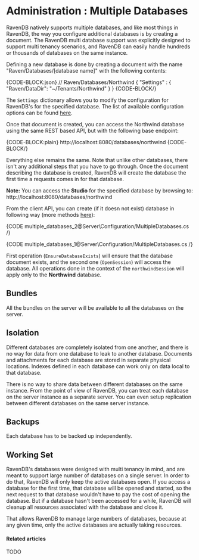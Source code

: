 # Administration : Multiple Databases

RavenDB natively supports multiple databases, and like most things in RavenDB, the way you configure additional databases is by creating a document. The RavenDB multi database support was explicitly designed to support multi tenancy scenarios, and RavenDB can easily handle hundreds or thousands of databases on the same instance.

Defining a new database is done by creating a document with the name "Raven/Databases/[database name]" with the following contents:

{CODE-BLOCK:json}
// Raven/Databases/Northwind
{
    "Settings" : 
    { 
            "Raven/DataDir": "~/Tenants/Northwind"
    }
}
{CODE-BLOCK/}

The `Settings` dictionary allows you to modify the configuration for RavenDB's for the specified database. The list of available configuration options can be found [here](../../server/configuration/configuration-options#availability-of-configuration-options).

Once that document is created, you can access the Northwind database using the same REST based API, but with the following base endpoint:

{CODE-BLOCK:plain}
    http://localhost:8080/databases/northwind
{CODE-BLOCK/}

Everything else remains the same. Note that unlike other databases, there isn't any additional steps that you have to go through. Once the document describing the database is created, RavenDB will create the database the first time a requests comes in for that database.

**Note:** You can access the **Studio** for the specified database by browsing to: http://localhost:8080/databases/northwind

From the client API, you can create (if it doesn not exist) database in following way (more methods [here](../../client-api/commands/how-to/create-delete-database)):

{CODE multiple_databases_2@Server\Configuration/MultipleDatabases.cs /}

{CODE multiple_databases_1@Server\Configuration/MultipleDatabases.cs /}

First operation (`EnsureDatabaseExists`) will ensure that the database document exists, and the second one (`OpenSession`) will access the database. All operations done in the context of the `northwindSession` will apply only to the **Northwind** database.

## Bundles

All the bundles on the server will be available to all the databases on the server.

## Isolation

Different databases are completely isolated from one another, and there is no way for data from one database to leak to another database. Documents and attachments for each database are stored in separate physical locations. Indexes defined in each database can work only on data local to that database.

There is no way to share data between different databases on the same instance. From the point of view of RavenDB, you can treat each database on the server instance as a separate server. You can even setup replication between different databases on the same server instance.

## Backups

Each database has to be backed up independently.

## Working Set

RavenDB's databases were designed with multi tenancy in mind, and are meant to support large number of databases on a single server. In order to do that, RavenDB will only keep the active databases open. If you access a database for the first time, that database will be opened and started, so the next request to that database wouldn't have to pay the cost of opening the database. But if a database hasn't been accessed for a while, RavenDB will cleanup all resources associated with the database and close it.

That allows RavenDB to manage large numbers of databases, because at any given time, only the active databases are actually taking resources.

#### Related articles

TODO